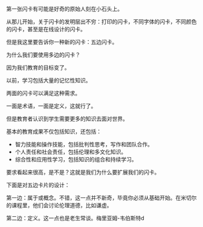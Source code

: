 第一张闪卡有可能是好奇的原始人刻在小石头上。

从那儿开始，关于闪卡的发明层出不穷：打印的闪卡，不同字体的闪卡，不同颜色的闪卡，甚至是在线设计的闪卡。

但是我这里要告诉你一种新的闪卡：五边闪卡。

为什么我们要使用多边的闪卡？

因为我们教育的目标变了。

以前，学习包括大量的记忆性知识。

两面的闪卡可以满足这种需求。

一面是术语，一面是定义，这就行了。

但是教育者认识到学生需要更多的知识去面对世界。

基本的教育成果不仅包括知识，还包括：

  * 智力技能和操作技能，包括批判性思考，写作和团队合作。
  * 个人责任和社会责任，包括伦理和多文化知识。
  * 综合性和应用性学习，包括知识的组合和持续学习。

要求看起来很高，是不是？这就是我们为什么要扩展我们的闪卡。

下面是对五边卡片的设计：

第一边：属于或概念。不错，这一点并不新奇，毕竟你必须从基础开始。在米切尔的课程里，他们会讨论伦理道德，比如谦虚。

第二边：定义。这一点也是老生常谈。梅里亚姆-韦伯斯特d




<!--stackedit_data:
eyJoaXN0b3J5IjpbLTExNjQ2OTY3NjEsMTcyNjU2ODMyNV19
-->